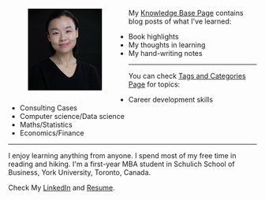 <!--
.. title: I'm Pengyin (Wendy) Shan. Welcome.
.. slug: index
.. date: 2018-09-12 16:19:52 UTC-04:00
.. tags: 
.. category: 
.. link: 
.. description: 
.. type: text
-->

<figure id="myPhoto"><img src="/images/Pengyin.jpg"/></figure>


<div id="tweet">
    <a data-width="200" data-height="500" class="twitter-timeline" href="https://twitter.com/PengyinShan?ref_src=twsrc%5Etfw">Tweets by PengyinShan</a> <script async src="https://platform.twitter.com/widgets.js" charset="utf-8"></script>
</div>
<p>
My <a href="/posts/">Knowledge Base Page</a> contains blog posts of what I've learned: 
	<ul>
		<li>Book highlights</li>
	    <li>My thoughts in learning</li>
	    <li>My hand-writing notes</li>
	</ul>
</p>
<hr/>

<p>
	You can check <a href="/categories/">Tags and Categories Page</a> for topics:
	<ul>
		<li>Career development skills</li>
	    <li>Consulting Cases</li>
	    <li>Computer science/Data science</li>
	    <li>Maths/Statistics</li>
	    <li>Economics/Finance</li>
	</ul>
</p>

<hr/>

<p>
I enjoy learning anything from anyone. I spend most of my free time in reading and hiking. I'm a first-year MBA student in Schulich School of Business, York University, Toronto, Canada. 
</p>
<p>
Check My <a href="https://www.linkedin.com/in/pengyinshan/" target="_blank">LinkedIn</a> and <a href="/Pengyin_Shan.pdf" target="_blank">Resume</a>.
</p>
<br/>

<style type="text/css">
    #tweet{
        display: inline-block;
        float: right;
        padding-left: 4em;
        
    }
    #myPhoto{
        display: inline-block;
        float: left;
        padding-right: 4em;
    }
@media screen and (max-width: 992px) {
    #tweet{
            display: none;
        }
        #myPhoto{
            max-width: 50%;
            padding-right: 1em;
        }
}
</style>